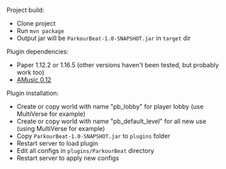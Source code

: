 Project build:
- Clone project
- Run `mvn package`
- Output jar will be `ParkourBeat-1.0-SNAPSHOT.jar` in `target` dir

Plugin dependencies:
- Paper 1.12.2 or 1.16.5 (other versions haven't been tested, but probably work too)
- [AMusic 0.12](https://spigotmc.org/resources/108835)

Plugin installation:
- Create or copy world with name "pb_lobby" for player lobby (use MultiVerse for example)
- Create or copy world with name "pb_default_level" for all new use (using MultiVerse for example)
- Copy `ParkourBeat-1.0-SNAPSHOT.jar` to `plugins` folder
- Restart server to load plugin
- Edit all configs in `plugins/ParkourBeat` directory
- Restart server to apply new configs
